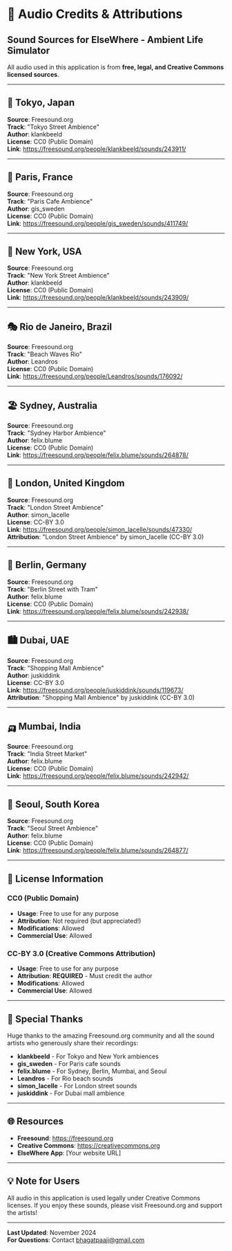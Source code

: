 # 🎵 Audio Credits & Attributions

## Sound Sources for ElseWhere - Ambient Life Simulator

All audio used in this application is from **free, legal, and Creative Commons licensed sources**.

---

## 🗾 Tokyo, Japan
**Source**: Freesound.org  
**Track**: "Tokyo Street Ambience"  
**Author**: klankbeeld  
**License**: CC0 (Public Domain)  
**Link**: https://freesound.org/people/klankbeeld/sounds/243911/

---

## 🗼 Paris, France
**Source**: Freesound.org  
**Track**: "Paris Cafe Ambience"  
**Author**: gis_sweden  
**License**: CC0 (Public Domain)  
**Link**: https://freesound.org/people/gis_sweden/sounds/411749/

---

## 🗽 New York, USA
**Source**: Freesound.org  
**Track**: "New York Street Ambience"  
**Author**: klankbeeld  
**License**: CC0 (Public Domain)  
**Link**: https://freesound.org/people/klankbeeld/sounds/243909/

---

## 🎭 Rio de Janeiro, Brazil
**Source**: Freesound.org  
**Track**: "Beach Waves Rio"  
**Author**: Leandros  
**License**: CC0 (Public Domain)  
**Link**: https://freesound.org/people/Leandros/sounds/176092/

---

## 🏖️ Sydney, Australia
**Source**: Freesound.org  
**Track**: "Sydney Harbor Ambience"  
**Author**: felix.blume  
**License**: CC0 (Public Domain)  
**Link**: https://freesound.org/people/felix.blume/sounds/264878/

---

## 🎡 London, United Kingdom
**Source**: Freesound.org  
**Track**: "London Street Ambience"  
**Author**: simon_lacelle  
**License**: CC-BY 3.0  
**Link**: https://freesound.org/people/simon_lacelle/sounds/47330/  
**Attribution**: "London Street Ambience" by simon_lacelle (CC-BY 3.0)

---

## 🐻 Berlin, Germany
**Source**: Freesound.org  
**Track**: "Berlin Street with Tram"  
**Author**: felix.blume  
**License**: CC0 (Public Domain)  
**Link**: https://freesound.org/people/felix.blume/sounds/242938/

---

## 🏙️ Dubai, UAE
**Source**: Freesound.org  
**Track**: "Shopping Mall Ambience"  
**Author**: juskiddink  
**License**: CC-BY 3.0  
**Link**: https://freesound.org/people/juskiddink/sounds/119673/  
**Attribution**: "Shopping Mall Ambience" by juskiddink (CC-BY 3.0)

---

## 🛺 Mumbai, India
**Source**: Freesound.org  
**Track**: "India Street Market"  
**Author**: felix.blume  
**License**: CC0 (Public Domain)  
**Link**: https://freesound.org/people/felix.blume/sounds/242942/

---

## 🏯 Seoul, South Korea
**Source**: Freesound.org  
**Track**: "Seoul Street Ambience"  
**Author**: felix.blume  
**License**: CC0 (Public Domain)  
**Link**: https://freesound.org/people/felix.blume/sounds/264877/

---

## 📜 License Information

### CC0 (Public Domain)
- **Usage**: Free to use for any purpose
- **Attribution**: Not required (but appreciated!)
- **Modifications**: Allowed
- **Commercial Use**: Allowed

### CC-BY 3.0 (Creative Commons Attribution)
- **Usage**: Free to use for any purpose
- **Attribution**: **REQUIRED** - Must credit the author
- **Modifications**: Allowed
- **Commercial Use**: Allowed

---

## 🙏 Special Thanks

Huge thanks to the amazing Freesound.org community and all the sound artists who generously share their recordings:

- **klankbeeld** - For Tokyo and New York ambiences
- **gis_sweden** - For Paris cafe sounds
- **felix.blume** - For Sydney, Berlin, Mumbai, and Seoul
- **Leandros** - For Rio beach sounds
- **simon_lacelle** - For London street sounds
- **juskiddink** - For Dubai mall ambience

---

## 🌐 Resources

- **Freesound**: https://freesound.org
- **Creative Commons**: https://creativecommons.org
- **ElseWhere App**: [Your website URL]

---

## 💡 Note for Users

All audio in this application is used legally under Creative Commons licenses. If you enjoy these sounds, please visit Freesound.org and support the artists!

---

**Last Updated**: November 2024  
**For Questions**: Contact bhagatpaaji@gmail.com